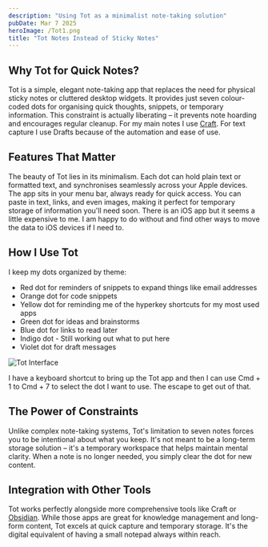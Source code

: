 ```yaml
---
description: "Using Tot as a minimalist note-taking solution"
pubDate: Mar 7 2025
heroImage: /Tot1.png
title: "Tot Notes Instead of Sticky Notes"
---
```


## Why Tot for Quick Notes?

Tot is a simple, elegant note-taking app that replaces the need for physical sticky notes or cluttered desktop widgets. It provides just seven colour-coded dots for organising quick thoughts, snippets, or temporary information. This constraint is actually liberating – it prevents note hoarding and encourages regular cleanup. For my main notes I use [Craft](/blog/craft). For text capture I use Drafts because of the automation and ease of use.

## Features That Matter

The beauty of Tot lies in its minimalism. Each dot can hold plain text or formatted text, and synchronises seamlessly across your Apple devices. The app sits in your menu bar, always ready for quick access. You can paste in text, links, and even images, making it perfect for temporary storage of information you'll need soon. There is an iOS app but it seems a little expensive to me. I am happy to do without and find other ways to move the data to iOS devices if I need to.

## How I Use Tot

I keep my dots organized by theme:

- Red dot for reminders of snippets to expand things like email addresses
- Orange dot for code snippets
- Yellow dot for reminding me of the hyperkey shortcuts for my most used apps
- Green dot for ideas and brainstorms
- Blue dot for links to read later
- Indigo dot - Still working out what to put here
- Violet dot for draft messages

![Tot Interface](/Tot2.png)

I have a keyboard shortcut to bring up the Tot app and then I can use Cmd + 1 to Cmd + 7 to select the dot I want to use. The escape to get out of that.

## The Power of Constraints

Unlike complex note-taking systems, Tot's limitation to seven notes forces you to be intentional about what you keep. It's not meant to be a long-term storage solution – it's a temporary workspace that helps maintain mental clarity. When a note is no longer needed, you simply clear the dot for new content.

## Integration with Other Tools

Tot works perfectly alongside more comprehensive tools like Craft or [Obsidian](/blog/pkm). While those apps are great for knowledge management and long-form content, Tot excels at quick capture and temporary storage. It's the digital equivalent of having a small notepad always within reach.
